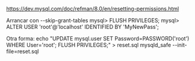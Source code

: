 https://dev.mysql.com/doc/refman/8.0/en/resetting-permissions.html

Arrancar con --skip-grant-tables
mysql> FLUSH PRIVILEGES;
mysql> ALTER USER 'root'@'localhost' IDENTIFIED BY 'MyNewPass';


Otra forma:
echo "UPDATE mysql.user SET Password=PASSWORD('root') WHERE User='root'; FLUSH PRIVILEGES;" > reset.sql
mysqld_safe --init-file=reset.sql
